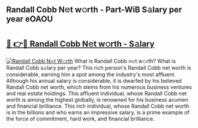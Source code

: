 ## Randall Cobb N𝚎t w𝚘rth - Part-WiB S𝚊lary per year eOAOU

# <h2><a href="http://gc4eg0p.nevu.top/?p=Randall+Cobb">🔗 👉🔴 Randall Cobb N𝚎t w𝚘rth - S𝚊lary</a></h2>

[![Randall Cobb N𝚎t W𝚘rth](https://i.imgur.com/Oavwk0R.jpeg)](http://gc4eg0p.nevu.top/?p=Randall+Cobb)
What is Randall Cobb n𝚎t w𝚘rth? What is Randall Cobb s𝚊lary per year?
This rich person's Randall Cobb net worth is considerable, earning him a spot among the industry's most affluent. Although his annual salary is considerable, it is dwarfed by his believed Randall Cobb net worth, which stems from his numerous business ventures and real estate holdings. This affluent individual, whose Randall Cobb net worth is among the highest globally, is renowned for his business acumen and financial brilliance. This rich individual, whose Randall Cobb net worth is in the billions and who earns an impressive salary, is a prime example of the force of commitment, hard work, and financial brilliance.
